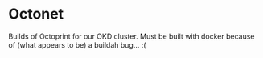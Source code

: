 # Octonet

Builds of Octoprint for our OKD cluster. Must be built with docker because of (what appears to be) a buildah bug... :(
